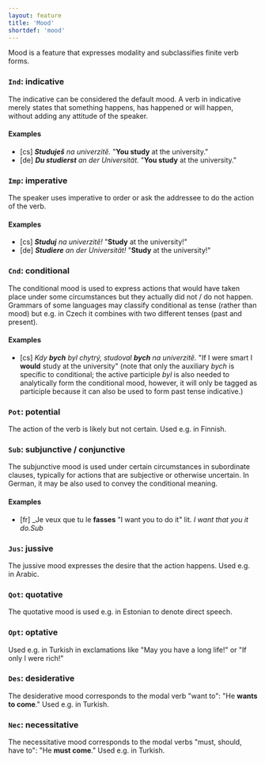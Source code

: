 ```yaml
---
layout: feature
title: 'Mood'
shortdef: 'mood'
---
```


Mood is a feature that expresses modality and subclassifies finite
verb forms.

### `Ind`: indicative

The indicative can be considered the default mood. A verb in
indicative merely states that something happens, has happened or will
happen, without adding any attitude of the speaker.

#### Examples

* [cs] _<b>Studuješ</b> na univerzitě._ "<b>You study</b> at the
  university."
* [de] _<b>Du studierst</b> an der Universität._ "<b>You study</b> at
  the university."

### `Imp`: imperative

The speaker uses imperative to order or ask the addressee to do the
action of the verb.

#### Examples

* [cs] _<b>Studuj</b> na univerzitě!_ "<b>Study</b> at the university!"
* [de] _<b>Studiere</b> an der Universität!_ "<b>Study</b> at the university!"

### `Cnd`: conditional

The conditional mood is used to express actions that would have taken
place under some circumstances but they actually did not / do not
happen. Grammars of some languages may classify conditional as tense
(rather than mood) but e.g. in Czech it combines with two different
tenses (past and present).

#### Examples

* [cs] _Kdy <b>bych</b> byl chytrý, studoval <b>bych</b> na
  univerzitě._ "If I were smart I <b>would</b> study at the
  university" (note that only the auxiliary _bych_ is specific to
  conditional; the active participle _byl_ is also needed to
  analytically form the conditional mood, however, it will only be
  tagged as participle because it can also be used to form past tense
  indicative.)

### `Pot`: potential

The action of the verb is likely but not certain. Used e.g. in
Finnish.

### `Sub`: subjunctive / conjunctive

The subjunctive mood is used under certain circumstances in
subordinate clauses, typically for actions that are subjective or
otherwise uncertain. In German, it may be also used to convey the
conditional meaning.

#### Examples

* [fr] _Je veux que tu le <b>fasses</b> "I want you to do it" lit. _I
  want that you it do.Sub_

### `Jus`: jussive

The jussive mood expresses the desire that the action happens. Used
e.g. in Arabic.

### `Qot`: quotative

The quotative mood is used e.g. in Estonian to denote direct speech.

### `Opt`: optative

Used e.g. in Turkish in exclamations like "May you have a long life!"
or "If only I were rich!"

### `Des`: desiderative

The desiderative mood corresponds to the modal verb "want to": "He
<b>wants to come</b>." Used e.g. in Turkish.

### `Nec`: necessitative

The necessitative mood corresponds to the modal verbs "must, should,
have to": "He <b>must</b><b> come</b>." Used e.g. in Turkish.
